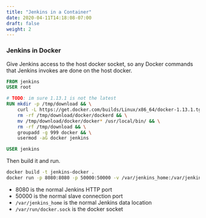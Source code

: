 ```yaml
---
title: "Jenkins in a Container"
date: 2020-04-11T14:18:08-07:00
draft: false
weight: 2
---
```


### Jenkins in Docker

Give Jenkins access to the host docker socket, so any Docker commands that
Jenkins invokes are done on the host docker.

```Dockerfile
FROM jenkins
USER root

# TODO: im sure 1.13.1 is not the latest
RUN mkdir -p /tmp/download && \
    curl -L https://get.docker.com/builds/Linux/x86_64/docker-1.13.1.tgz | tar -xz -C tmp/download && \
    rm -rf /tmp/download/docker/dockerd && \
    mv /tmp/download/docker/docker* /usr/local/bin/ && \
    rm -rf /tmp/download && \
    groupadd -g 999 docker && \
    usermod -aG docker jenkins

USER jenkins
```

Then build it and run.

```sh
docker build -t jenkins-docker .
docker run -p 8080:8080 -p 50000:50000 -v /var/jenkins_home:/var/jenkins_home -v /var/run/docker.sock:/var/run/docker.sock --name jenkins -d jenkins-docker
```

* 8080 is the normal Jenkins HTTP port
* 50000 is the normal slave connection port
* `/var/jenkins_home` is the normal Jenkins data location
* `/var/run/docker.sock` is the docker socket
